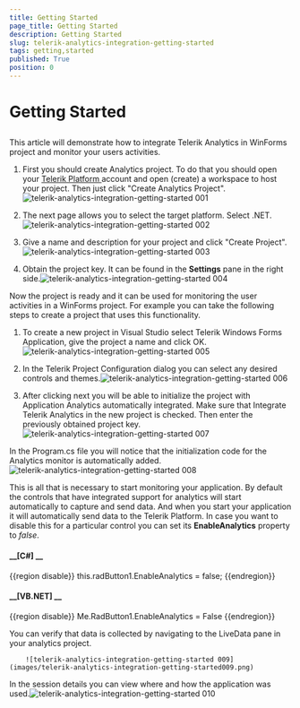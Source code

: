 ```yaml
---
title: Getting Started
page_title: Getting Started
description: Getting Started
slug: telerik-analytics-integration-getting-started
tags: getting,started
published: True
position: 0
---
```


# Getting Started



## 

This article will demonstrate how to integrate Telerik Analytics in WinForms project and monitor your users activities.

1. First you should create Analytics project. To do that you should open your 
            [
                Telerik Platform
              ](https://platform.telerik.com/#workspaces)
             account and open (create) a workspace to host your project.
            Then just click "Create Analytics Project".![telerik-analytics-integration-getting-started 001](images/telerik-analytics-integration-getting-started001.png)

1. The next page allows you to select the target platform. Select .NET.![telerik-analytics-integration-getting-started 002](images/telerik-analytics-integration-getting-started002.png)

1. Give a name and description for your project and click "Create Project".![telerik-analytics-integration-getting-started 003](images/telerik-analytics-integration-getting-started003.png)

1. Obtain the project key. It can be found in the __Settings__ pane in the right side.![telerik-analytics-integration-getting-started 004](images/telerik-analytics-integration-getting-started004.png)

Now the project is ready and it can be used for monitoring the user activities in a WinForms project. For example you can take the following steps to create a project that uses this functionality.

1. To create a new project in Visual Studio select Telerik Windows Forms Application, give the project a name and click OK.![telerik-analytics-integration-getting-started 005](images/telerik-analytics-integration-getting-started005.png)

1. In the Telerik Project Configuration dialog you can select any desired controls and themes.![telerik-analytics-integration-getting-started 006](images/telerik-analytics-integration-getting-started006.png)

1. After clicking next you will be able to initialize the project with Application Analytics automatically integrated. Make sure that Integrate Telerik Analytics in the new project is checked. Then enter the previously obtained project key.![telerik-analytics-integration-getting-started 007](images/telerik-analytics-integration-getting-started007.png)

In the Program.cs file you will notice that the initialization code for the Analytics monitor is automatically added.![telerik-analytics-integration-getting-started 008](images/telerik-analytics-integration-getting-started008.png)

This is all that is necessary to start monitoring your application. By default the controls that have integrated support for analytics will
          start automatically to capture and send data. And when you start your application it will automatically send data to the Telerik Platform. 
          In case you want to disable this for a particular control you can set its __EnableAnalytics__ property to *false*.
        

#### __[C#] __

{{region disable}}
	            this.radButton1.EnableAnalytics = false;
	{{endregion}}



#### __[VB.NET] __

{{region disable}}
	        Me.RadButton1.EnableAnalytics = False
	{{endregion}}



You can verify that data is collected by navigating to the LiveData pane in your analytics project.
          
        ![telerik-analytics-integration-getting-started 009](images/telerik-analytics-integration-getting-started009.png)

In the session details you can view where and how the application was used.![telerik-analytics-integration-getting-started 010](images/telerik-analytics-integration-getting-started010.png)
